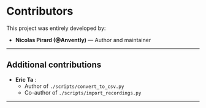 # Contributors

This project was entirely developed by:

- **Nicolas Pirard (@Anvently)** — Author and maintainer

---

## Additional contributions

- **Eric Ta** :
  - Author of `./scripts/convert_to_csv.py`
  - Co-author of `./scripts/import_recordings.py`

---